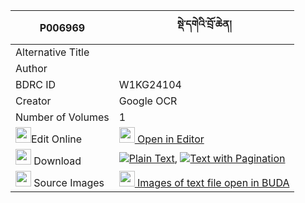 |P006969|སྡེ་དགེའི་བྲོ་ཆེན། 
| --- | --- 
|Alternative Title |
|Author | 
|BDRC ID | W1KG24104
|Creator | Google OCR
|Number of Volumes| 1
|<img width="25" src="https://img.icons8.com/color/25/000000/edit-property.png">Edit Online| [<img width="25" src="https://avatars.githubusercontent.com/u/45091458?s=200&v=4"> Open in Editor](http://editor.openpecha.org/P006969)
|<img width="25" src="https://img.icons8.com/fluent/48/000000/download-2.png"/>  Download | [![](https://img.icons8.com/color/20/000000/txt.png)Plain Text](https://github.com/Openpecha/P006969/releases/download/v1/derge_i_dro_chen_plain_P006969.zip), [![](https://img.icons8.com/color/20/000000/txt.png)Text with Pagination](https://github.com/Openpecha/P006969/releases/download/v1/derge_i_dro_chen_pages_P006969.zip)
|<img width="25" src="https://img.icons8.com/plasticine/100/000000/pictures-folder.png"/>  Source Images | [<img width="25" src="https://library.bdrc.io/icons/BUDA-small.svg"> Images of text file open in BUDA](https://library.bdrc.io/show/bdr:W1KG24104)